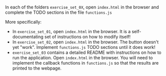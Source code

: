 In each of the folders `exercise_set_0X`, open `index.html` in the browser and complete the TODO sections in the file `functions.js`

More specifically:
* In `exercise_set_01`, open `index.html` in the browser. It is a self-documentating set of instructions on how to modify itself!
* In `exercise_set_02`, open `index.html` in the browser. The button doesn't yet "work". Implement `functions.js` TODO sections until it does work!
* `exercise_set_03` contains a detailed README with instructions on how to run the application. Open `index.html` in the browser.  You will need to implement the callback functions in `functions.js` so that the results are printed to the webpage.
